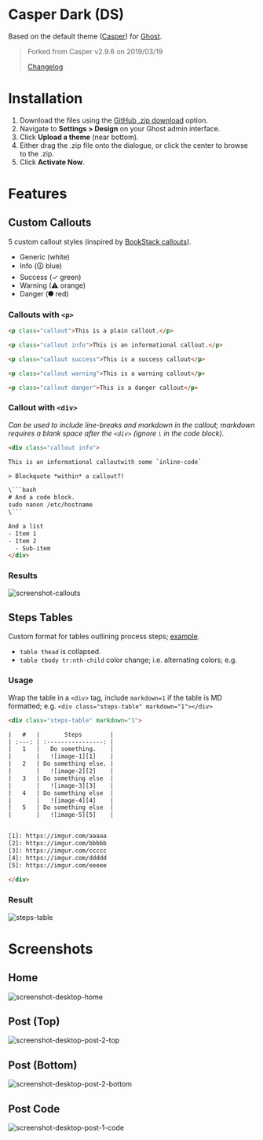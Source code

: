 # Casper Dark (DS)

Based on the default theme ([Casper][casper]) for [Ghost][ghost].

> Forked from Casper v2.9.6 on 2019/03/19
> 
> [Changelog](changelog-ds.md)

# Installation

1. Download the files using the [GitHub .zip download][zip-dl] option.
2. Navigate to **Settings > Design** on your Ghost admin interface.
3. Click **Upload a theme** (near bottom).
4. Either drag the .zip file onto the dialogue, or click the center to browse to the .zip.
5. Click **Activate Now**.

# Features

## Custom Callouts

5 custom callout styles (inspired by [BookStack callouts][bookstack-callouts]).

- Generic (white)
- Info (🛈 blue)
- Success (✓ green)
- Warning (⚠ orange)
- Danger (⯃ red)

### Callouts with `<p>`

```html
<p class="callout">This is a plain callout.</p>

<p class="callout info">This is an informational callout.</p>

<p class="callout success">This is a success callout</p>

<p class="callout warning">This is a warning callout</p>

<p class="callout danger">This is a danger callout</p>
```

### Callout with `<div>`

*Can be used to include line-breaks and markdown in the callout; markdown requires a blank space after the `<div>` (ignore `\` in the code block).*

```html
<div class="callout info">

This is an informational calloutwith some `inline-code`

> Blockquote *within* a callout?!

\```bash
# And a code block.
sudo nanon /etc/hostname
\```

And a list
- Item 1
- Item 2
  - Sub-item
</div>
```

### Results

![screenshot-callouts][ss-callouts]

## Steps Tables

Custom format for tables outlining process steps; [example][steps-table-eg].

- `table thead` is collapsed.
- `table tbody tr:nth-child` color change; i.e. alternating colors; e.g.

### Usage

Wrap the table in a `<div>` tag, include `markdown=1` if the table is MD formatted; e.g. `<div class="steps-table" markdown="1"></div>`

```html
<div class="steps-table" markdown="1">

|   #   |       Steps        |
| :---: | :----------------: |
|   1   |   Do something.    |
|       |   ![image-1][1]    |
|   2   | Do something else. |
|       |   ![image-2][2]    |
|   3   | Do something else  |
|       |   ![image-3][3]    |
|   4   | Do something else  |
|       |   ![image-4][4]    |
|   5   | Do something else  |
|       |   ![image-5][5]    |


[1]: https://imgur.com/aaaaa
[2]: https://imgur.com/bbbbb
[3]: https://imgur.com/ccccc
[4]: https://imgur.com/ddddd
[5]: https://imgur.com/eeeee
    
</div>
```

### Result

![steps-table][ss-steps-table]

# Screenshots

## Home

![screenshot-desktop-home][ss-d-home]

## Post (Top)

![screenshot-desktop-post-2-top][ss-d-p2-top]

## Post (Bottom)

![screenshot-desktop-post-2-bottom][ss-d-p2-btm]

## Post Code

![screenshot-desktop-post-1-code][ss-d-p1-code]




[ghost]: http://github.com/tryghost/ghost/
[casper]: https://github.com/TryGhost/Casper
[ss-d-home]: assets/screenshot-desktop-home.png
[ss-d-p2-top]: assets/screenshot-desktop-post-2-top.png
[ss-d-p2-btm]: assets/screenshot-desktop-post-2-btm.png
[ss-d-p1-code]: assets/screenshot-desktop-post-1-code.png
[zip-dl]: https://github.com/derek-shnosh/casper-dark-ds/archive/master.zip
[prismjs-onedark]: https://github.com/derek-shnosh/prism-theme-one-dark-ds
[clipboardjs]: https://github.com/zenorocha/clipboard.js/
[prismjs]: https://github.com/PrismJS/prism
[bookstack-callouts]: https://www.bookstackapp.com/blog/beta-release-v0-11-0/
[steps-table-eg]: https://shnosh.io/securecrt-echo-paste/#securecrtconfiguration
[ss-steps-table]: assets/screenshot-steps-table.png
[ss-callouts]: assets/screenshot-callouts.png